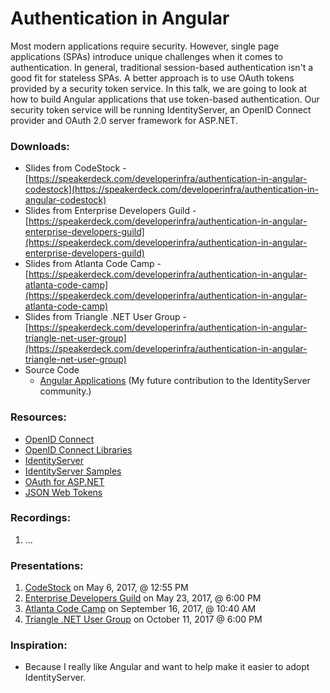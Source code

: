 # Authentication in Angular

Most modern applications require security. However, single page applications (SPAs) introduce unique challenges when it comes to authentication. In general, traditional session-based authentication isn't a good fit for stateless SPAs. A better approach is to use OAuth tokens provided by a security token service. In this talk, we are going to look at how to build Angular applications that use token-based authentication. Our security token service will be running IdentityServer, an OpenID Connect provider and OAuth 2.0 server framework for ASP.NET.

### Downloads:
* Slides from CodeStock - [https://speakerdeck.com/developerinfra/authentication-in-angular-codestock](https://speakerdeck.com/developerinfra/authentication-in-angular-codestock)
* Slides from Enterprise Developers Guild - [https://speakerdeck.com/developerinfra/authentication-in-angular-enterprise-developers-guild](https://speakerdeck.com/developerinfra/authentication-in-angular-enterprise-developers-guild)
* Slides from Atlanta Code Camp - [https://speakerdeck.com/developerinfra/authentication-in-angular-atlanta-code-camp](https://speakerdeck.com/developerinfra/authentication-in-angular-atlanta-code-camp)
* Slides from Triangle .NET User Group - [https://speakerdeck.com/developerinfra/authentication-in-angular-triangle-net-user-group](https://speakerdeck.com/developerinfra/authentication-in-angular-triangle-net-user-group)
* Source Code
  * [Angular Applications](https://github.com/DeveloperInfra/IdentityServer3.Samples/tree/angular/source/JavaScript%20Walkthrough) (My future contribution to the IdentityServer community.)

### Resources:
* [OpenID Connect](http://openid.net/connect/)
* [OpenID Connect Libraries](http://openid.net/developers/libraries/)
* [IdentityServer](https://github.com/IdentityServer)
* [IdentityServer Samples](https://github.com/IdentityServer/IdentityServer3.Samples/)
* [OAuth for ASP.NET](https://github.com/matthewdunsdon/oauthforaspnet)
* [JSON Web Tokens](https://jwt.io/)

### Recordings:
1. ...

### Presentations:
1. [CodeStock](http://www.codestock.org/) on May 6, 2017, @ 12:55 PM
2. [Enterprise Developers Guild](https://www.meetup.com/Enterprise-Developers-Guild/events/236625664/) on May 23, 2017, @ 6:00 PM
3. [Atlanta Code Camp](https://atlantacodecamp.com/2017) on September 16, 2017, @ 10:40 AM
4. [Triangle .NET User Group](https://www.meetup.com/TRINUG/events/243777895) on October 11, 2017 @ 6:00 PM

### Inspiration:
* Because I really like Angular and want to help make it easier to adopt IdentityServer.

